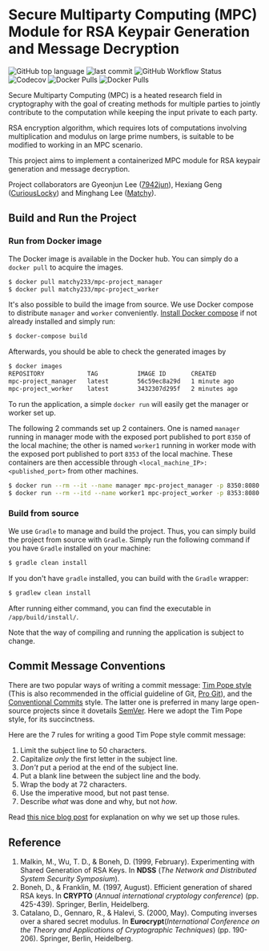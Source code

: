 # Secure Multiparty Computing (MPC) Module for RSA Keypair Generation and Message Decryption

![GitHub top language](https://img.shields.io/github/languages/top/7942jun/mpc-project?color=orange) ![last commit](https://img.shields.io/github/last-commit/7942jun/mpc-project) ![GitHub Workflow Status](https://img.shields.io/github/workflow/status/7942jun/mpc-project/Java%20CI) ![Codecov](https://img.shields.io/codecov/c/github/7942jun/mpc-project) ![Docker Pulls](https://img.shields.io/docker/pulls/matchy233/mpc-project_manager?label=docker%20pulls&logo=manager) ![Docker Pulls](https://img.shields.io/docker/pulls/matchy233/mpc-project_worker?label=docker%20pulls&logo=manager)

Secure Multiparty Computing (MPC) is a heated research field in cryptography with the goal of creating methods for
multiple parties to jointly contribute to the computation while keeping the input private to each party.

RSA encryption algorithm, which requires lots of computations involving multiplication and modulus on large prime
numbers, is suitable to be modified to working in an MPC scenario.

This project aims to implement a containerized MPC module for RSA keypair generation and message decryption.

Project collaborators are Gyeonjun Lee ([7942jun](https://github.com/7942jun)), Hexiang
Geng ([CuriousLocky](https://github.com/CuriousLocky)) and Minghang Lee ([Matchy](https://github.com/matchy233)).

## Build and Run the Project

### Run from Docker image

The Docker image is available in the Docker hub. You can simply do a `docker pull` to acquire the images.

```bash
$ docker pull matchy233/mpc-project_manager
$ docker pull matchy233/mpc-project_worker
```

It's also possible to build the image from source. We use Docker compose to distribute `manager` and `worker` conveniently. [Install Docker compose](https://docs.docker.com/compose/install/) if not already installed and simply run:

```bash
$ docker-compose build
```

Afterwards, you should be able to check the generated images by

```bash
$ docker images
REPOSITORY            TAG           IMAGE ID       CREATED             SIZE
mpc-project_manager   latest        56c59ec8a29d   1 minute ago        445MB
mpc-project_worker    latest        3432307d295f   2 minutes ago       244MB
```

To run the application, a simple `docker run` will easily get the manager or worker set up. 

The following 2 commands set up 2 containers. One is named `manager` running in manager mode with the exposed port published to port `8350` of the local machine; the other is named `worker1` running in worker mode with the exposed port published to port `8353` of the local machine. 
These containers are then accessible through `<local_machine_IP>:<published_port>` from other machines.

```bash
$ docker run --rm --it --name manager mpc-project_manager -p 8350:8080
$ docker run --rm --itd --name worker1 mpc-project_worker -p 8353:8080
```

### Build from source

We use `Gradle` to manage and build the project. Thus, you can simply build the project from source with `Gradle`. Simply run the following command if you have `Gradle` installed on your
machine:

```bash
$ gradle clean install
```

If you don't have `gradle` installed, you can build with the `Gradle` wrapper:

```bash
$ gradlew clean install
```

After running either command, you can find the executable in `/app/build/install/`. 

Note that the way of compiling and running the application is subject to change.

## Commit Message Conventions

There are two popular ways of writing a commit
message: [Tim Pope style](https://tbaggery.com/2008/04/19/a-note-about-git-commit-messages.html) (This is also
recommended in the official guideline of
Git, [Pro Git](https://git-scm.com/book/en/v2/Distributed-Git-Contributing-to-a-Project)), and
the [Conventional Commits](https://www.conventionalcommits.org/en/v1.0.0/) style. The latter one is preferred in many
large open-source projects since it dovetails [SemVer](https://semver.org/). Here we adopt the Tim Pope style, for its
succinctness.

Here are the 7 rules for writing a good Tim Pope style commit message:

1. Limit the subject line to 50 characters.
2. Capitalize *only* the first letter in the subject line.
3. *Don't* put a period at the end of the subject line.
4. Put a blank line between the subject line and the body.
5. Wrap the body at 72 characters.
6. Use the imperative mood, but not past tense.
7. Describe *what* was done and why, but not *how*.

Read [this nice blog post](https://chris.beams.io/posts/git-commit/) for explanation on why we set up those rules.

## Reference

1. Malkin, M., Wu, T. D., & Boneh, D. (1999, February). Experimenting with Shared Generation of RSA Keys. In **NDSS** (*The Network and Distributed System Security Symposium*).
2. Boneh, D., & Franklin, M. (1997, August). Efficient generation of shared RSA keys. In **CRYPTO** (*Annual
   international cryptology conference*) (pp. 425-439). Springer, Berlin, Heidelberg.
3. Catalano, D., Gennaro, R., & Halevi, S. (2000, May). Computing inverses over a shared secret modulus. In **Eurocrypt**(*International Conference on the Theory and Applications of Cryptographic Techniques*) (pp. 190-206).
   Springer, Berlin, Heidelberg.
